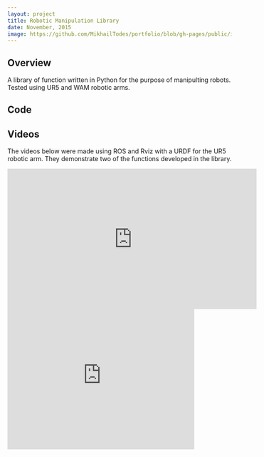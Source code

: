 ```yaml
---
layout: project
title: Robotic Manipulation Library
date: November, 2015
image: https://github.com/MikhailTodes/portfolio/blob/gh-pages/public/images/UR5.png?raw=true
---
```


## Overview
A library of function written in Python for the purpose of manipulting robots. Tested using UR5 and WAM robotic arms.

## Code

## Videos
The videos below were made using ROS and Rviz with a URDF for the UR5 robotic arm. They demonstrate two of the functions developed in the library. 

<iframe width="560" height="315" src="https://www.youtube.com/embed/ycaGRk_0AE8" frameborder="0" allowfullscreen></iframe>

<iframe width="420" height="315" src="https://www.youtube.com/embed/fVElSuS1GgI" frameborder="0" allowfullscreen></iframe>
